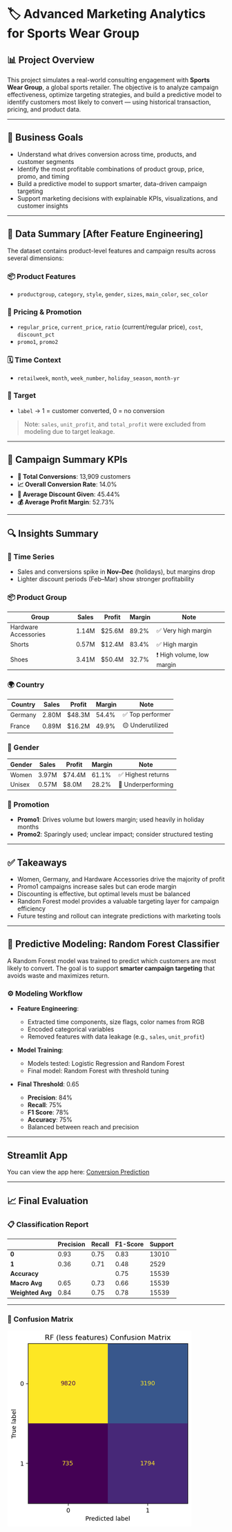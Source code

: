 # 🏷️ Advanced Marketing Analytics for Sports Wear Group

## 📊 Project Overview

This project simulates a real-world consulting engagement with **Sports Wear Group**, a global sports retailer. The objective is to analyze campaign effectiveness, optimize targeting strategies, and build a predictive model to identify customers most likely to convert — using historical transaction, pricing, and product data.

---

## 🎯 Business Goals

- Understand what drives conversion across time, products, and customer segments
- Identify the most profitable combinations of product group, price, promo, and timing
- Build a predictive model to support smarter, data-driven campaign targeting
- Support marketing decisions with explainable KPIs, visualizations, and customer insights

---

## 🧠 Data Summary [After Feature Engineering]

The dataset contains product-level features and campaign results across several dimensions:

### 📦 Product Features
- `productgroup`, `category`, `style`, `gender`, `sizes`, `main_color`, `sec_color`

### 💸 Pricing & Promotion
- `regular_price`, `current_price`, `ratio` (current/regular price), `cost`, `discount_pct`
- `promo1`, `promo2` 

### 🗓️ Time Context
- `retailweek`, `month`, `week_number`, `holiday_season`, `month-yr`

### 🎯 Target
- `label` → 1 = customer converted, 0 = no conversion

> Note: `sales`, `unit_profit`, and `total_profit` were excluded from modeling due to target leakage.

---

## 🧾 Campaign Summary KPIs

- **🧍 Total Conversions**: 13,909 customers
- **📈 Overall Conversion Rate**: 14.0%
- **💸 Average Discount Given**: 45.44%
- **💰 Average Profit Margin**: 52.73%

---

## 🔍 Insights Summary

### 📅 Time Series
- Sales and conversions spike in **Nov–Dec** (holidays), but margins drop
- Lighter discount periods (Feb–Mar) show stronger profitability

### 📦 Product Group
| Group               | Sales   | Profit    | Margin | Note            |
|---------------------|---------|-----------|--------|-----------------|
| Hardware Accessories| 1.14M   | \$25.6M   | 89.2%  | ✅ Very high margin |
| Shorts              | 0.57M   | \$12.4M   | 83.4%  | ✅ High margin |
| Shoes               | 3.41M   | \$50.4M   | 32.7%  | ❗ High volume, low margin |

### 🌍 Country
| Country | Sales  | Profit    | Margin | Note          |
|---------|--------|-----------|--------|---------------|
| Germany | 2.80M  | \$48.3M   | 54.4%  | ✅ Top performer |
| France  | 0.89M  | \$16.2M   | 49.9%  | 🟡 Underutilized |

### 🚻 Gender
| Gender  | Sales  | Profit    | Margin | Note              |
|---------|--------|-----------|--------|-------------------|
| Women   | 3.97M  | \$74.4M   | 61.1%  | ✅ Highest returns |
| Unisex  | 0.57M  | \$8.0M    | 28.2%  | 🔻 Underperforming |

### 🎯 Promotion
- **Promo1**: Drives volume but lowers margin; used heavily in holiday months
- **Promo2**: Sparingly used; unclear impact; consider structured testing

---

## ✅ Takeaways

- Women, Germany, and Hardware Accessories drive the majority of profit
- Promo1 campaigns increase sales but can erode margin
- Discounting is effective, but optimal levels must be balanced
- Random Forest model provides a valuable targeting layer for campaign efficiency
- Future testing and rollout can integrate predictions with marketing tools

---

## 🤖 Predictive Modeling: Random Forest Classifier

A Random Forest model was trained to predict which customers are most likely to convert. The goal is to support **smarter campaign targeting** that avoids waste and maximizes return.

### ⚙️ Modeling Workflow

- **Feature Engineering**:
  - Extracted time components, size flags, color names from RGB
  - Encoded categorical variables
  - Removed features with data leakage (e.g., `sales`, `unit_profit`)

- **Model Training**:
  - Models tested: Logistic Regression and Random Forest
  - Final model: Random Forest with threshold tuning

- **Final Threshold**: 0.65  
  - **Precision**: 84%  
  - **Recall**: 75% 
  - **F1 Score**: 78% 
  - **Accuracy**: 75%  
  - Balanced between reach and precision

---

## Streamlit App

You can view the app here: [Conversion Prediction](https://conversion-optimization.streamlit.app/)

---

## 📈 Final Evaluation

### 📋 Classification Report
|              | Precision | Recall | F1-Score | Support |
|--------------|-----------|--------|----------|---------|
| **0**        | 0.93      | 0.75   | 0.83     | 13010   |
| **1**        | 0.36      | 0.71   | 0.48     | 2529    |
| **Accuracy** |           |        | 0.75     | 15539   |
| **Macro Avg**| 0.65      | 0.73   | 0.66     | 15539   |
| **Weighted Avg** | 0.84  | 0.75   | 0.78     | 15539   |

---

### 🔲 Confusion Matrix
![](./reports/rf_less_features_confusion_matrix.png)

